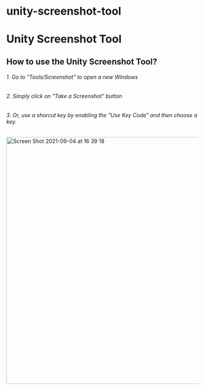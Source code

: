 # unity-screenshot-tool
# Unity Screenshot Tool

## How to use the Unity Screenshot Tool?
###### 1. Go to "Tools/Screenshot" to open a new Windows
###### 2. Simply click on "Take a Screenshot" button
###### 3. Or, use a shorcut key by enabling the "Use Key Code" and then choose a key.
<img width="647" alt="Screen Shot 2021-09-04 at 16 39 18" src="https://user-images.githubusercontent.com/64248203/132100116-b2f7f982-22d4-4606-8068-7183bfa56951.png">
